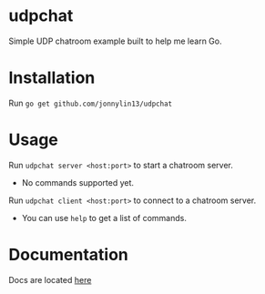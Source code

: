 # udpchat

Simple UDP chatroom example built to help me learn Go.

# Installation

Run `go get github.com/jonnylin13/udpchat`

# Usage

Run `udpchat server <host:port>` to start a chatroom server.
* No commands supported yet.

Run `udpchat client <host:port>` to connect to a chatroom server.
* You can use `help` to get a list of commands.

# Documentation

Docs are located [here](https://github.com/jonnylin13/udpchat/tree/master/docs)

